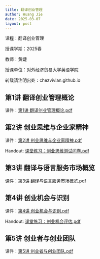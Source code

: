 ```yaml
---
title: 翻译创业管理
author: Huang Jie
date: 2025-03-07
layout: post
---
```


课程：翻译创业管理

授课学期：2025春

教师：黄婕

授课单位：对外经济贸易大学英语学院

转载请注明出处：chezvivian.github.io




## 第1讲 翻译创业管理概论

课件：[第1讲 翻译创业管理概论.pdf](https://chezvivian.github.io/class/entrepreneur_pdf/第1讲_翻译创业管理概论.pdf)

## 第2讲 创业思维与企业家精神

课件：[第2讲 创业思维与企业家精神.pdf](https://chezvivian.github.io/class/entrepreneur_pdf/第2讲_创业思维与企业家精神.pdf)

Handout: [课堂练习：创业思维测试问卷.pdf](https://chezvivian.github.io/class/entrepreneur_pdf/第2讲_创业思维测试问卷_handout.pdf)

## 第3讲 翻译与语言服务市场概览

课件：[第3讲 翻译与语言服务市场概览.pdf](https://chezvivian.github.io/class/entrepreneur_pdf/第3讲_翻译与语言服务市场概览.pdf)

## 第4讲 创业机会与识别

课件：[第4讲 创业机会与识别.pdf](https://chezvivian.github.io/class/entrepreneur_pdf/第4讲_创业机会与识别.pdf)

Handout: [课堂练习：创业机会评估.pdf](https://chezvivian.github.io/class/entrepreneur_pdf/第4讲_创业机会评估_handout.pdf)

## 第5讲 创业者与创业团队

课件：[第5讲 创业者与创业团队.pdf](https://chezvivian.github.io/class/entrepreneur_pdf/第5讲_创业者与创业团队.pdf)